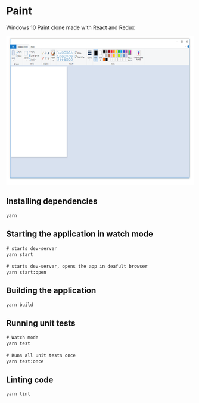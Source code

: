 # Paint

Windows 10 Paint clone made with React and Redux

<img src="preview.PNG" height=400 width=800>

## Installing dependencies

```
yarn
```

## Starting the application in watch mode

```
# starts dev-server
yarn start

# starts dev-server, opens the app in deafult browser
yarn start:open 
```

## Building the application

```
yarn build
```

## Running unit tests

```
# Watch mode
yarn test

# Runs all unit tests once
yarn test:once
```

## Linting code

```
yarn lint
```
